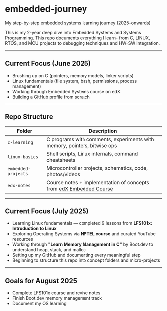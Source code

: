 # embedded-journey
My step-by-step embedded systems learning journey (2025–onwards)

This is my 2-year deep dive into Embedded Systems and Systems Programming. This repo documents everything I learn- from C, LINUX, RTOS, and MCU projects to debugging techniques and HW-SW integration.

---

## Current Focus (June 2025)
- Brushing up on C (pointers, memory models, linker scripts)
- Linux fundamentals (file system, bash, permissions, process management)
- Working through Embedded Systems course on edX
- Building a GitHub profile from scratch

---

## Repo Structure

| Folder | Description |
|--------|-------------|
| `c-learning` | C programs with comments, experiments with memory, pointers, bitwise ops |
| `linux-basics` | Shell scripts, Linux internals, command cheatsheets |
| `embedded-projects` | Microcontroller projects, schematics, code, photos/videos |
| `edx-notes` | Course notes + implementation of concepts from [edX Embedded Course](https://www.edx.org/course/embedded-systems-shape-the-world) |

---

## Current Focus (July 2025)

- Learning Linux fundamentals — completed 9 lessons from **LFS101x: Introduction to Linux**
- Exploring Operating Systems via **NPTEL course** and curated YouTube resources
- Working through **"Learn Memory Management in C"** by Boot.dev to understand heap, stack, and malloc
- Setting up my GitHub and documenting every meaningful step
- Beginning to structure this repo into concept folders and micro-projects

---

## Goals for August 2025

- Complete LFS101x course and revise notes
- Finish Boot.dev memory management track
- Document my OS learning
